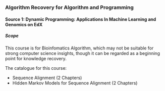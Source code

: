 ### Algorithm Recovery for Algorithm and Programming

#### Source 1: Dynamic Programming: Applications In Machine Learning and Genomics on EdX

##### Scope
This course is for Bioinfomatics Algorithm, which may not be suitable for strong computer science insights, though it can be regarded as a beginning point for knowledge recovery.

The catalogue for this course:
- Sequence Alignment (2 Chapters)
- Hidden Markov Models for Sequence Alignment (2 Chapters)
